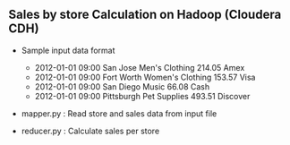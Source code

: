## Sales by store Calculation on Hadoop (Cloudera CDH)

- Sample input data format

    - 2012-01-01	09:00	San Jose	Men's Clothing	214.05	Amex
    - 2012-01-01	09:00	Fort Worth	Women's Clothing	153.57	Visa
    - 2012-01-01	09:00	San Diego	Music	66.08	Cash
    - 2012-01-01	09:00	Pittsburgh	Pet Supplies	493.51	Discover


- mapper.py : Read store and sales data from input file

- reducer.py : Calculate sales per store
